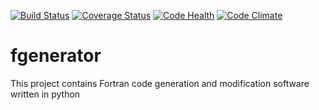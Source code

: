 [![Build Status](https://travis-ci.org/stfc/fgenerator.svg?branch=master)](https://travis-ci.org/stfc/fgenerator)
[![Coverage Status](https://coveralls.io/repos/github/stfc/fgenerator/badge.svg?branch=master)](https://coveralls.io/github/stfc/fgenerator?branch=master)
[![Code Health](https://landscape.io/github/stfc/fgenerator/master/landscape.svg?style=flat)](https://landscape.io/github/stfc/fgenerator/master)
[![Code Climate](https://codeclimate.com/github/stfc/fgenerator/badges/gpa.svg)](https://codeclimate.com/github/stfc/fgenerator)

# fgenerator
This project contains Fortran code generation and modification software written in python
